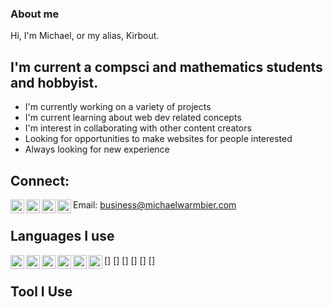 ### About me

Hi, I'm Michael, or my alias, Kirbout.

## I'm current a compsci and mathematics students and hobbyist.

- I'm currently working on a variety of projects
- I'm current learning about web dev related concepts
- I'm interest in collaborating with other content creators
- Looking for opportunities to make websites for people interested
- Always looking for new experience

## Connect:


[<img align="left" alt="My Website" width="22px" src="https://imgur.com/2sJmOuB"/>][website]
[<img align="left" alt="Michael Warmbier on Twitter" width="22px" src="https://imgur.com/DPgFhb0"/>][twitter]
[<img align="left" alt="Michael Warmbier on YouTube" width="22px" src="https://imgur.com/6wCAANS"/>][youtube]
[<img align="left" alt="Kirbout on Repl.it" width="22px" src="https://imgur.com/bBc8le2"/>][repl]

Email: business@michaelwarmbier.com

## Languages I use

[<img align="left" alt="C++ and C languages" width="22px" src="https://imgur.com/pUR9Pun"/>]
[<img align="left" alt="JavaScript" width="22px" src="https://imgur.com/j4LaN3V"/>]
[<img align="left" alt="HTML5" width="22px" src="https://imgur.com/FEwvciO"/>]
[<img align="left" alt="HCSS3" width="22px" src="https://imgur.com/YQ55oDm"/>]
[<img align="left" alt="Python" width="22px" src="https://imgur.com/gqA6NMn"/>]
[<img align="left" alt="Game Maker Language" width="22px" src="https://imgur.com/aQduxGO"/>]

## Tool I Use

<!--
[<img align="left" alt="GitHub" width="22px" src="https://imgur.com/LfXMTnk"/>][https://github.com/]
[<img align="left" alt="Repl.it" width="22px" src="https://imgur.com/bBc8le2"/>][https://replit.com/]
[<img align="left" alt="Atom" width="22px" src="https://imgur.com/boLITSS"/>][https://atom.io/]
[<img align="left" alt="Visual Studio" width="22px" src="https://imgur.com/9AEbgGb"/>][https://code.visualstudio.com/]
[<img align="left" alt="Game Maker Studio 2" width="22px" src="https://imgur.com/aQduxGO"/>][https://www.yoyogames.com/en/gamemaker]
-->

[website]: http://michaelwarmbier.com
[twitter]: https://twitter.com/MichaelWarmbier
[youtube]: https://www.youtube.com/channel/UC1HP88o4kwLze82F2KDPoVw
[repl]: https://replit.com/@Kirbout

